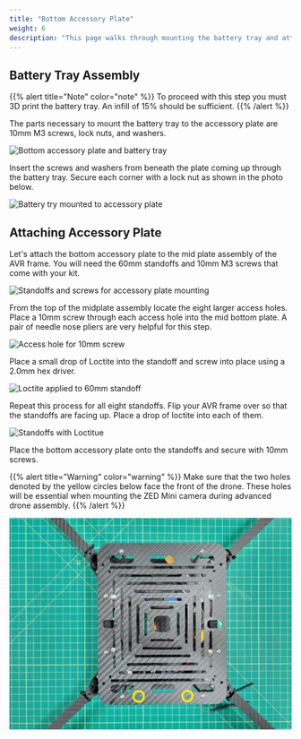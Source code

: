 ```yaml
---
title: "Bottom Accessory Plate"
weight: 6
description: "This page walks through mounting the battery tray and attaching the accessory plate to the AVR frame"
---
```


## Battery Tray Assembly

{{% alert title="Note" color="note" %}}
To proceed with this step you must 3D print the battery tray. An infill of 15% should be sufficient.
{{% /alert %}}

The parts necessary to mount the battery tray to the accessory plate are 10mm M3 screws, lock nuts, and washers.

![Bottom accessory plate and battery tray](bottom_accessory_1.jpg)

Insert the screws and washers from beneath the plate coming up through the battery tray. Secure each corner with a lock nut as shown in the photo below.

![Battery try mounted to accessory plate](bottom_accessory_2.jpg)

## Attaching Accessory Plate

Let's attach the bottom accessory plate to the mid plate assembly of the AVR frame. You will need the 60mm standoffs and 10mm M3 screws that come with your kit.

![Standoffs and screws for accessory plate mounting](bottom_accessory_3.jpg)

From the top of the midplate assembly locate the eight larger access holes. Place a 10mm screw through each access hole into the mid bottom plate. A pair of needle nose pliers are very helpful for this step.

![Access hole for 10mm screw](bottom_accessory_4.jpg)

Place a small drop of Loctite into the standoff and screw into place using a 2.0mm hex driver.

![Loctite applied to 60mm standoff](bottom_accessory_5.jpg)

Repeat this process for all eight standoffs. Flip your AVR frame over so that the standoffs are facing up. Place a drop of loctite into each of them.

![Standoffs with Loctitue](bottom_accessory_6.jpg)

Place the bottom accessory plate onto the standoffs and secure with 10mm screws.

{{% alert title="Warning" color="warning" %}}
Make sure that the two holes denoted by the yellow circles below face the front of the drone. These holes will be essential when mounting the ZED Mini camera during advanced drone assembly.
{{% /alert %}}

![Bottom accessory plate secured and ZED Mini holes facing front of frame](bottom_accessory_7.jpg)
